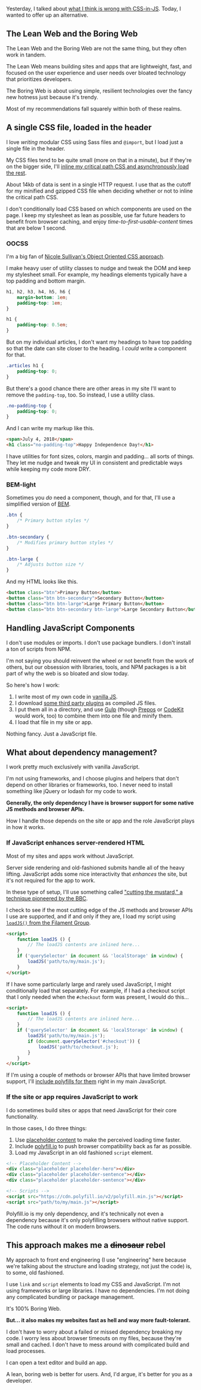 Yesterday, I talked about [what I think is wrong with CSS-in-JS](/whats-wrong-with-css-in-js/). Today, I wanted to offer up an alternative.

## The Lean Web and the Boring Web

The Lean Web and the Boring Web are not the same thing, but they often work in tandem.

The Lean Web means building sites and apps that are lightweight, fast, and focused on the user experience and user needs over bloated technology that prioritizes developers.

The Boring Web is about using simple, resilient technologies over the fancy new hotness just because it's trendy.

Most of my recommendations fall squarely within both of these realms.

## A single CSS file, loaded in the header

I love *writing* modular CSS using Sass files and `@import`, but I load just a single file in the header.

My CSS files tend to be quite small (more on that in a minute), but if they're on the bigger side, I'll [inline my critical path CSS and asynchronously load the rest](/inlining-critical-css-for-better-web-performance/).

About 14kb of data is sent in a single HTTP request. I use that as the cutoff for my minified and gzipped CSS file when deciding whether or not to inline the critical path CSS.

I don't conditionally load CSS based on which components are used on the page. I keep my stylesheet as lean as possible, use far future headers to benefit from browser caching, and enjoy *time-to-first-usable-content* times that are below 1 second.

### OOCSS

I'm a big fan of [Nicole Sullivan's Object Oriented CSS approach](https://github.com/stubbornella/oocss/wiki).

I make heavy user of utility classes to nudge and tweak the DOM and keep my stylesheet small. For example, my headings elements typically have a top padding and bottom margin.

```css
h1, h2, h3, h4, h5, h6 {
	margin-bottom: 1em;
	padding-top: 1em;
}

h1 {
	padding-top: 0.5em;
}
```

But on my individual articles, I don't want my headings to have top padding so that the date can site closer to the heading. I *could* write a component for that.

```css
.articles h1 {
	padding-top: 0;
}
```

But there's a good chance there are other areas in my site I'll want to remove the `padding-top`, too. So instead, I use a utility class.

```css
.no-padding-top {
	padding-top: 0;
}
```

And I can write my markup like this.

```html
<span>July 4, 2018</span>
<h1 class="no-padding-top">Happy Independence Day!</h1>
```

I have utilities for font sizes, colors, margin and padding... all sorts of things. They let me nudge and tweak my UI in consistent and predictable ways while keeping my code more DRY.

### BEM-light

Sometimes you *do* need a component, though, and for that, I'll use a simplified version of [BEM](http://getbem.com/).

```css
.btn {
	/* Primary button styles */
}

.btn-secondary {
	/* Modifies primary button styles */
}

.btn-large {
	/* Adjusts button size */
}
```

And my HTML looks like this.

```html
<button class="btn">Primary Button</button>
<button class="btn btn-secondary">Secondary Button</button>
<button class="btn btn-large">Large Primary Button</button>
<button class="btn btn-secondary btn-large">Large Secondary Button</button>
```

## Handling JavaScript Components

I don't use modules or imports. I don't use package bundlers. I don't install a ton of scripts from NPM.

I'm not saying you should reinvent the wheel or not benefit from the work of others, but our obsession with libraries, tools, and NPM packages is a bit part of why the web is so bloated and slow today.

So here's how I work:

1. I write most of my own code in [vanilla JS](/resources/).
2. I download [some third party plugins](https://vanillajstoolkit.com/plugins/) as compiled JS files.
3. I put them all in a directory, and use [Gulp](https://gulpjs.com/) (though [Prepos](https://prepros.io/) or [CodeKit](https://codekitapp.com/) would work, too) to combine them into one file and minify them.
4. I load that file in my site or app.

Nothing fancy. Just a JavaScript file.

## What about dependency management?

I work pretty much exclusively with vanilla JavaScript.

I'm not using frameworks, and I choose plugins and helpers that don't depend on other libraries or frameworks, too. I never need to install something like jQuery or lodash for my code to work.

**Generally, the only dependency I have is browser support for some native JS methods and browser APIs.**

How I handle those depends on the site or app and the role JavaScript plays in how it works.

### If JavaScript enhances server-rendered HTML

Most of my sites and apps work without JavaScript.

Server side rendering and old-fashioned submits handle all of the heavy lifting. JavaScript adds some nice interactivity that *enhances* the site, but it's not required for the app to work.

In these type of setup, I'll use something called ["cutting the mustard," a technique pioneered by the BBC](http://responsivenews.co.uk/post/18948466399/cutting-the-mustard).

I check to see if the most cutting edge of the JS methods and browser APIs I use are supported, and if and only if they are, I load my script using [`loadJS()` from the Filament Group](https://github.com/filamentgroup/loadJS).

```html
<script>
	function loadJS () {
		// The loadJS contents are inlined here...
	}
	if ('querySelector' in document && 'localStorage' in window) {
		loadJS('path/to/my/main.js');
	}
</script>
```

If I have some particularly large and rarely used JavaScript, I might conditionally load that separately. For example, if I had a checkout script that I only needed when the `#checkout` form was present, I would do this...

```html
<script>
	function loadJS () {
		// The loadJS contents are inlined here...
	}
	if ('querySelector' in document && 'localStorage' in window) {
		loadJS('path/to/my/main.js');
		if (document.querySelector('#checkout')) {
			loadJS('path/to/checkout.js');
		}
	}
</script>
```

If I'm using a couple of methods or browser APIs that have limited browser support, I'll [include polyfills for them](https://vanillajstoolkit.com/polyfills/) right in my main JavaScript.

### If the site or app requires JavaScript to work

I do sometimes build sites or apps that need JavaScript for their core functionality.

In those cases, I do three things:

1. Use [placeholder content](/adding-placeholder-content-to-your-javascript-web-app/) to make the perceived loading time faster.
2. Include [polyfill.io](https://polyfill.io) to push browser compatibility back as far as possible.
3. Load my JavaScript in an old fashioned `script` element.

```html
<!-- Placeholder Content -->
<div class="placeholder placeholder-hero"></div>
<div class="placeholder placeholder-sentence"></div>
<div class="placeholder placeholder-sentence"></div>

<!-- Scripts -->
<script src="https://cdn.polyfill.io/v2/polyfill.min.js"></script>
<script src="path/to/my/main.js"></script>
```

Polyfill.io is my only dependency, and it's technically not even a dependency because it's only polyfilling browsers without native support. The code runs without it on modern browsers.

## This approach makes me a ~~dinosaur~~ rebel

My approach to front end engineering (I use "engineering" here because we're talking about the structure and loading strategy, not just the code) is, to some, old fashioned.

I use `link` and `script` elements to load my CSS and JavaScript. I'm not using frameworks or large libraries. I have no dependencies. I'm not doing any complicated bundling or package management.

It's 100% Boring Web.

**But... it also makes my websites fast as hell and way more fault-tolerant.**

I don't have to worry about a failed or missed dependency breaking my code. I worry less about browser timeouts on my files, because they're small and cached. I don't have to mess around with complicated build and load processes.

I can open a text editor and build an app.

A lean, boring web is better for users. And, I'd argue, it's better for you as a developer.